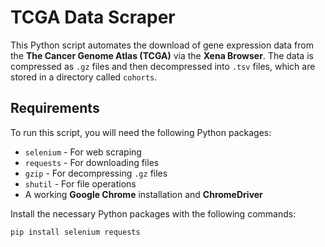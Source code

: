 # TCGA Data Scraper

This Python script automates the download of gene expression data from the **The Cancer Genome Atlas (TCGA)** via the **Xena Browser**. The data is compressed as `.gz` files and then decompressed into `.tsv` files, which are stored in a directory called `cohorts`.

## Requirements

To run this script, you will need the following Python packages:

- `selenium` - For web scraping
- `requests` - For downloading files
- `gzip` - For decompressing `.gz` files
- `shutil` - For file operations
- A working **Google Chrome** installation and **ChromeDriver**

Install the necessary Python packages with the following commands:

```bash
pip install selenium requests
